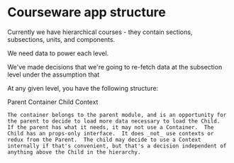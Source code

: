 # Courseware app structure

Currently we have hierarchical courses - they contain sections, subsections, units, and components.

We need data to power each level.

We've made decisions that we're going to re-fetch data at the subsection level under the assumption that

At any given level, you have the following structure:

Parent
  Container
    Child
      Context

    The container belongs to the parent module, and is an opportunity for the parent to decide to load more data necessary to load the Child.  If the parent has what it needs, it may not use a Container.  The Child has an props-only interface.  It does _not_ use contexts or redux from the Parent.  The child may decide to use a Context internally if that's convenient, but that's a decision independent of anything above the Child in the hierarchy.
